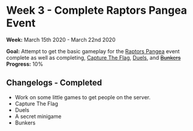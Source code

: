 # Week 3 - Complete Raptors Pangea Event
**Week:** March 15th 2020 - March 22nd 2020

**Goal:** Attempt to get the basic gameplay for the [Raptors Pangea](https://github.com/RaptorsMC/Development/issues/4) event complete as well as completing, [Capture The Flag](), [Duels](), and ~~[Bunkers]()~~ <br />
**Progress:** 10%

## Changelogs - Completed
 + Work on some little games to get people on the server.
 + Capture The Flag
 + Duels
 + A secret minigame
 + Bunkers

